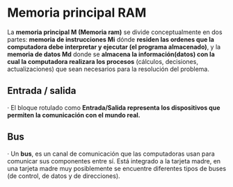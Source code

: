 # Memoria principal RAM

La **memoria principal M (Memoria ram)** se divide conceptualmente en dos partes: **memoria de instrucciones Mi** dónde **residen las ordenes que la computadora debe interpretar y ejecutar (el programa almacenado)**, y la **memoria de datos Md** donde se **almacena la información(datos) con la cual la computadora realizara los procesos** (cálculos, decisiones, actualizaciones) que sean necesarios para la resolución del problema.









## Entrada / salida


· El bloque rotulado como **Entrada/Salida representa los dispositivos que permiten la comunicación con el mundo real.**

## Bus

· Un **bus**, es un canal de comunicación que las computadoras usan para comunicar sus componentes entre sí. Está integrado a la tarjeta madre, en una tarjeta madre muy posiblemente se encuentre diferentes tipos de buses (de control, de datos y de direcciones).